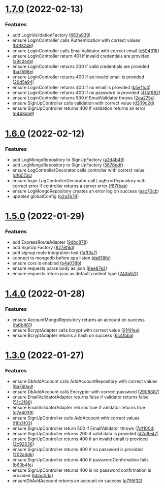 # [1.7.0](https://github.com/DiegoSalas27/NodeJs-Typescript-TDD-Clean-Architecture-e-SOLID/compare/v1.6.0...v1.7.0) (2022-02-13)


### Features

* add LoginValidationFactory ([683a939](https://github.com/DiegoSalas27/NodeJs-Typescript-TDD-Clean-Architecture-e-SOLID/commit/683a93941a0286e2566631906348bbb141bbb262))
* ensure LoginController calls Authentication with correct values ([b193246](https://github.com/DiegoSalas27/NodeJs-Typescript-TDD-Clean-Architecture-e-SOLID/commit/b1932468aec7990036a794bdc17c254b92ea9f27))
* ensure LoginController calls EmailValidator with correct email ([e504318](https://github.com/DiegoSalas27/NodeJs-Typescript-TDD-Clean-Architecture-e-SOLID/commit/e5043189cfb7bfd814d6dfb0c1d5e3a27cc37784))
* ensure LoginController return 401 if invalid credentials are provided ([a9cdede](https://github.com/DiegoSalas27/NodeJs-Typescript-TDD-Clean-Architecture-e-SOLID/commit/a9cdedecf9005fbdf552039ea3bf8f6dcc2238d9))
* ensure LoginController returns 200 if valid credentials are provided ([ba7598e](https://github.com/DiegoSalas27/NodeJs-Typescript-TDD-Clean-Architecture-e-SOLID/commit/ba7598ef28a80db28f646beff596c10584f8eb3c))
* ensure LoginController returns 400 if an invalid email is provided ([29d5a94](https://github.com/DiegoSalas27/NodeJs-Typescript-TDD-Clean-Architecture-e-SOLID/commit/29d5a941a43c634a5b3d2b78e09d0627afbaf922))
* ensure LoginController returns 400 if no email is provided ([b5ef1c4](https://github.com/DiegoSalas27/NodeJs-Typescript-TDD-Clean-Architecture-e-SOLID/commit/b5ef1c45dc46180ad7f6fe77c4d907034c74becc))
* ensure LoginController returns 400 if no password is provided ([414f682](https://github.com/DiegoSalas27/NodeJs-Typescript-TDD-Clean-Architecture-e-SOLID/commit/414f682acbbd97ac9862a17b62ad654b10129ca3))
* ensure LoginController returns 500 if EmailValidator throws ([2ea275c](https://github.com/DiegoSalas27/NodeJs-Typescript-TDD-Clean-Architecture-e-SOLID/commit/2ea275c6b9c8c914ed5bb91d9282822eaa371855))
* ensure SignUpController calls validation with correct value ([d209c2d](https://github.com/DiegoSalas27/NodeJs-Typescript-TDD-Clean-Architecture-e-SOLID/commit/d209c2de1b487b2e9d778727b4bbb69ca1bbc0c0))
* ensure SignUpController returns 400 if validation returns an error ([e443db9](https://github.com/DiegoSalas27/NodeJs-Typescript-TDD-Clean-Architecture-e-SOLID/commit/e443db98f173efd690065ab6041770d0b9068994))



# [1.6.0](https://github.com/DiegoSalas27/NodeJs-Typescript-TDD-Clean-Architecture-e-SOLID/compare/v1.5.0...v1.6.0) (2022-02-12)


### Features

* add LogMongoRepository to SignUpFactory ([a2d4b49](https://github.com/DiegoSalas27/NodeJs-Typescript-TDD-Clean-Architecture-e-SOLID/commit/a2d4b49e4d3944e122b0a5b85b2f30ccbfd05db5))
* add LogMongoRepository to SignUpFactory ([5878edf](https://github.com/DiegoSalas27/NodeJs-Typescript-TDD-Clean-Architecture-e-SOLID/commit/5878edfd3643c5505ef56391359a93db16710a2d))
* ensure LogControllerDecorator calls controller with correct value ([df6573c](https://github.com/DiegoSalas27/NodeJs-Typescript-TDD-Clean-Architecture-e-SOLID/commit/df6573cb12adb0de2d0f5d5e150ac4e15625ed0f))
* ensure login LogControllerDecorator call LogErrorRepository with correct error if controller returns a server error ([f87fbae](https://github.com/DiegoSalas27/NodeJs-Typescript-TDD-Clean-Architecture-e-SOLID/commit/f87fbaea2b27986a78d2de1ba8b3cd767fbeacdc))
* ensure LogMongoRepository creates an error log on success ([eac70cb](https://github.com/DiegoSalas27/NodeJs-Typescript-TDD-Clean-Architecture-e-SOLID/commit/eac70cbb6651112ccf9352b5d5c3199b4402ebf2))
* updated globalConfig ([b2a3b78](https://github.com/DiegoSalas27/NodeJs-Typescript-TDD-Clean-Architecture-e-SOLID/commit/b2a3b78d8eca466911a15780d6b5aca9304f653e))



# [1.5.0](https://github.com/DiegoSalas27/NodeJs-Typescript-TDD-Clean-Architecture-e-SOLID/compare/v1.4.0...v1.5.0) (2022-01-29)


### Features

* add ExpressRouteAdapter ([9dbc878](https://github.com/DiegoSalas27/NodeJs-Typescript-TDD-Clean-Architecture-e-SOLID/commit/9dbc8781531a1489970774410fc3abf9a5c41e8f))
* add SignUp Factory ([8278f6d](https://github.com/DiegoSalas27/NodeJs-Typescript-TDD-Clean-Architecture-e-SOLID/commit/8278f6da67d7ca8145288678528ebf5b51fc8dd4))
* add signup route integration test ([faff3a7](https://github.com/DiegoSalas27/NodeJs-Typescript-TDD-Clean-Architecture-e-SOLID/commit/faff3a7199a997e17de76af702e3bbb80a4a07c2))
* connect to mongodb before app listen ([de818fe](https://github.com/DiegoSalas27/NodeJs-Typescript-TDD-Clean-Architecture-e-SOLID/commit/de818feffd16ad7557fa9ce2ade04265185632a2))
* ensure cors is enabled ([b4a038b](https://github.com/DiegoSalas27/NodeJs-Typescript-TDD-Clean-Architecture-e-SOLID/commit/b4a038ba50732bfb6b9202b4213bf5edd2ccb9f5))
* ensure requests parse body as json ([8ee87e2](https://github.com/DiegoSalas27/NodeJs-Typescript-TDD-Clean-Architecture-e-SOLID/commit/8ee87e2008c5b9150c3702fbe3c2e98e6dbc3756))
* ensure requests return json as default content type ([243b97f](https://github.com/DiegoSalas27/NodeJs-Typescript-TDD-Clean-Architecture-e-SOLID/commit/243b97fd588877dc20aa1ebc82872f4eadeeff82))



# [1.4.0](https://github.com/DiegoSalas27/NodeJs-Typescript-TDD-Clean-Architecture-e-SOLID/compare/v1.3.0...v1.4.0) (2022-01-28)


### Features

* ensure AccountMongoRepository returns an account on success ([fa6b461](https://github.com/DiegoSalas27/NodeJs-Typescript-TDD-Clean-Architecture-e-SOLID/commit/fa6b461ce827a809e082021b3914ea9554dbd61c))
* ensure BcryptAdapter calls bcrypt with correct value ([91f41ea](https://github.com/DiegoSalas27/NodeJs-Typescript-TDD-Clean-Architecture-e-SOLID/commit/91f41ea3c9aa90c46f6cd738c8c97c22f2a6fed8))
* ensure BcryptAdapter returns a hash on success ([6c4fbba](https://github.com/DiegoSalas27/NodeJs-Typescript-TDD-Clean-Architecture-e-SOLID/commit/6c4fbbacb96fe5b854413bd28af6c5d85e113cbb))



# [1.3.0](https://github.com/DiegoSalas27/NodeJs-Typescript-TDD-Clean-Architecture-e-SOLID/compare/v1.2.0...v1.3.0) (2022-01-27)


### Features

* ensure DbAddAccount calls AddAccountRepository with correct values ([6a740ad](https://github.com/DiegoSalas27/NodeJs-Typescript-TDD-Clean-Architecture-e-SOLID/commit/6a740ad338dba679288501fbd2136ca5c9eb4a20))
* ensure DbAddAccount calls Encrypter with correct password ([2908887](https://github.com/DiegoSalas27/NodeJs-Typescript-TDD-Clean-Architecture-e-SOLID/commit/29088875d3a7a145aafd3be974c8592b2c78effd))
* ensure EmailValidatorAdapter returns false if validator returns false ([51c3f86](https://github.com/DiegoSalas27/NodeJs-Typescript-TDD-Clean-Architecture-e-SOLID/commit/51c3f869b53a980c853e4472c3d035a3ff553d79))
* ensure EmailValidatorAdapter returns true if validator returns true ([c7d4039](https://github.com/DiegoSalas27/NodeJs-Typescript-TDD-Clean-Architecture-e-SOLID/commit/c7d4039dbdd5f799f2ddbe0f7eba9b979438bee7))
* ensure SignUpController calls AddAccount with correct values ([f8b3f03](https://github.com/DiegoSalas27/NodeJs-Typescript-TDD-Clean-Architecture-e-SOLID/commit/f8b3f032bd9c238aa1ebb6b7b20a79f8548f8864))
* ensure SignUpController return 500 if EmailValidator throws ([7df100d](https://github.com/DiegoSalas27/NodeJs-Typescript-TDD-Clean-Architecture-e-SOLID/commit/7df100d84defa4e45f3b373d72db3b6bd18f4e2d))
* ensure SignUpController returns 200 if valid data is provided ([d2d8e47](https://github.com/DiegoSalas27/NodeJs-Typescript-TDD-Clean-Architecture-e-SOLID/commit/d2d8e4796605ccd8387158ebfdaf0f3291e203a4))
* ensure SignUpController returns 400 if an invalid email is provided ([2c92636](https://github.com/DiegoSalas27/NodeJs-Typescript-TDD-Clean-Architecture-e-SOLID/commit/2c9263604d8bb731ce44acd4c5f6bd953685d177))
* ensure SignUpController returns 400 if no password is provided ([202addb](https://github.com/DiegoSalas27/NodeJs-Typescript-TDD-Clean-Architecture-e-SOLID/commit/202addb8bbb082b5aaceab95e22d29ba38af36f8))
* ensure SignUpController returns 400 if passwordConfirmation fails ([b63b4fe](https://github.com/DiegoSalas27/NodeJs-Typescript-TDD-Clean-Architecture-e-SOLID/commit/b63b4fe402a8d363fa67e4386d27ab5bd8029ef2))
* ensure SignUpController returns 400 is no password confirmation is provided ([bb5d0da](https://github.com/DiegoSalas27/NodeJs-Typescript-TDD-Clean-Architecture-e-SOLID/commit/bb5d0da51492b187cf5d70145ca4aa2583072a0f))
* ensureDbAddAccount returns an account on success ([e795f32](https://github.com/DiegoSalas27/NodeJs-Typescript-TDD-Clean-Architecture-e-SOLID/commit/e795f32ec4a67de0bded724460291d5dc5dfe4bf))



